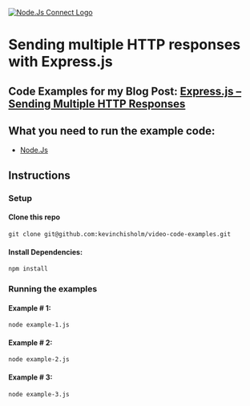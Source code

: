 [![Node.Js Connect Logo](https://sub1.kevinchisholm.com/blog/images/node-js-logo.png)](https://blog.kevinchisholm.com/javascript/node-js/express-js/sending-multiple-http-responses/)

# Sending multiple HTTP responses with Express.js

## Code Examples for my Blog Post: [Express.js – Sending Multiple HTTP Responses](https://blog.kevinchisholm.com/javascript/node-js/express-js/sending-multiple-http-responses/)

## What you need to run the example code:

* [Node.Js](https://nodejs.org)

## Instructions

### Setup

#### Clone this repo

```
git clone git@github.com:kevinchisholm/video-code-examples.git
```

#### Install Dependencies:

```
npm install
```

### Running the examples

#### Example # 1:

```
node example-1.js
```

#### Example # 2:

```
node example-2.js
```

#### Example # 3:

```
node example-3.js
```